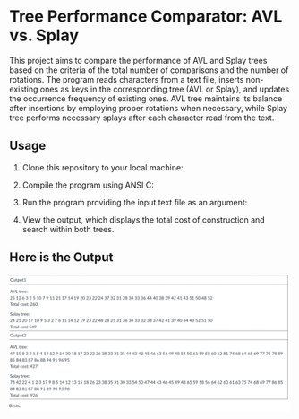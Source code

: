 # Tree Performance Comparator: AVL vs. Splay

This project aims to compare the performance of AVL and Splay trees based on the criteria of the total number of 
comparisons and the number of rotations. The program reads characters from a text file, inserts non-existing ones 
as keys in the corresponding tree (AVL or Splay), and updates the occurrence frequency of existing ones. AVL tree 
maintains its balance after insertions by employing proper rotations when necessary, while Splay tree performs
necessary splays after each character read from the text.

## Usage

1. Clone this repository to your local machine:
  
2. Compile the program using ANSI C:

3. Run the program providing the input text file as an argument:

4. View the output, which displays the total cost of construction and search within both trees.

## Here is the Output
   
![Here is the output](./image)
